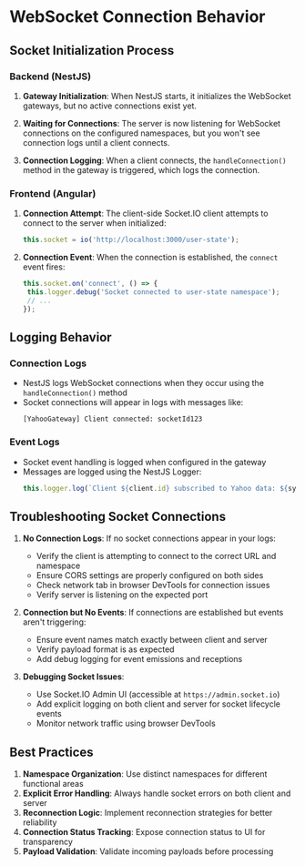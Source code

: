 # WebSocket Connection Behavior

## Socket Initialization Process

### Backend (NestJS)

1. **Gateway Initialization**: When NestJS starts, it initializes the WebSocket gateways, but no active connections exist yet.

2. **Waiting for Connections**: The server is now listening for WebSocket connections on the configured namespaces, but you won't see connection logs until a client connects.

3. **Connection Logging**: When a client connects, the `handleConnection()` method in the gateway is triggered, which logs the connection.

### Frontend (Angular)

1. **Connection Attempt**: The client-side Socket.IO client attempts to connect to the server when initialized:
   ```typescript
   this.socket = io('http://localhost:3000/user-state');
   ```

2. **Connection Event**: When the connection is established, the `connect` event fires:
   ```typescript
   this.socket.on('connect', () => {
    this.logger.debug('Socket connected to user-state namespace');
    // ...
   });
   ```

## Logging Behavior

### Connection Logs

- NestJS logs WebSocket connections when they occur using the `handleConnection()` method
- Socket connections will appear in logs with messages like:
  ```
  [YahooGateway] Client connected: socketId123
  ```

### Event Logs

- Socket event handling is logged when configured in the gateway
- Messages are logged using the NestJS Logger:
  ```typescript
  this.logger.log(`Client ${client.id} subscribed to Yahoo data: ${symbols.join(',')}`);
  ```

## Troubleshooting Socket Connections

1. **No Connection Logs**: If no socket connections appear in your logs:
   - Verify the client is attempting to connect to the correct URL and namespace
   - Ensure CORS settings are properly configured on both sides
   - Check network tab in browser DevTools for connection issues
   - Verify server is listening on the expected port

2. **Connection but No Events**: If connections are established but events aren't triggering:
   - Ensure event names match exactly between client and server
   - Verify payload format is as expected
   - Add debug logging for event emissions and receptions

3. **Debugging Socket Issues**:
   - Use Socket.IO Admin UI (accessible at `https://admin.socket.io`)
   - Add explicit logging on both client and server for socket lifecycle events
   - Monitor network traffic using browser DevTools

## Best Practices

1. **Namespace Organization**: Use distinct namespaces for different functional areas
2. **Explicit Error Handling**: Always handle socket errors on both client and server
3. **Reconnection Logic**: Implement reconnection strategies for better reliability
4. **Connection Status Tracking**: Expose connection status to UI for transparency
5. **Payload Validation**: Validate incoming payloads before processing
